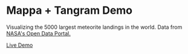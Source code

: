# Mappa + Tangram Demo

Visualizing the 5000 largest meteorite landings in the world. Data from [NASA's Open Data Portal.](https://data.nasa.gov/Space-Science/Meteorite-Landings/gh4g-9sfh)

[Live Demo](https://cvalenzuela.github.io/Mappa/examples/tile/Tangram/)